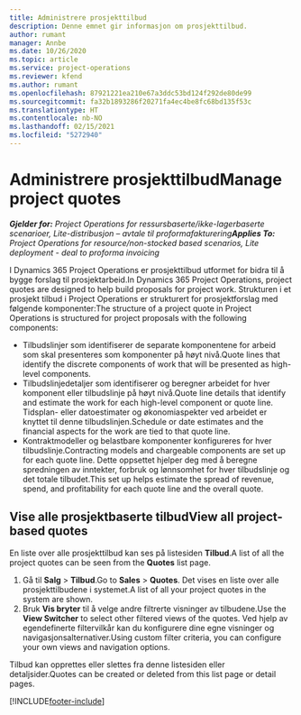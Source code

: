 ```yaml
---
title: Administrere prosjekttilbud
description: Denne emnet gir informasjon om prosjekttilbud.
author: rumant
manager: Annbe
ms.date: 10/26/2020
ms.topic: article
ms.service: project-operations
ms.reviewer: kfend
ms.author: rumant
ms.openlocfilehash: 87921221ea210e67a3ddc53bd124f292de80de99
ms.sourcegitcommit: fa32b1893286f20271fa4ec4be8fc68bd135f53c
ms.translationtype: HT
ms.contentlocale: nb-NO
ms.lasthandoff: 02/15/2021
ms.locfileid: "5272940"
---
```

# <a name="manage-project-quotes"></a><span data-ttu-id="6a9be-103">Administrere prosjekttilbud</span><span class="sxs-lookup"><span data-stu-id="6a9be-103">Manage project quotes</span></span>

<span data-ttu-id="6a9be-104">_**Gjelder for:** Project Operations for ressursbaserte/ikke-lagerbaserte scenarioer, Lite-distribusjon – avtale til proformafakturering_</span><span class="sxs-lookup"><span data-stu-id="6a9be-104">_**Applies To:** Project Operations for resource/non-stocked based scenarios, Lite deployment - deal to proforma invoicing_</span></span>

<span data-ttu-id="6a9be-105">I Dynamics 365 Project Operations er prosjekttilbud utformet for bidra til å bygge forslag til prosjektarbeid.</span><span class="sxs-lookup"><span data-stu-id="6a9be-105">In Dynamics 365 Project Operations, project quotes are designed to help build proposals for project work.</span></span> <span data-ttu-id="6a9be-106">Strukturen i et prosjekt tilbud i Project Operations er strukturert for prosjektforslag med følgende komponenter:</span><span class="sxs-lookup"><span data-stu-id="6a9be-106">The structure of a project quote in Project Operations is structured for project proposals with the following components:</span></span>

  - <span data-ttu-id="6a9be-107">Tilbudslinjer som identifiserer de separate komponentene for arbeid som skal presenteres som komponenter på høyt nivå.</span><span class="sxs-lookup"><span data-stu-id="6a9be-107">Quote lines that identify the discrete components of work that will be presented as high-level components.</span></span>
  - <span data-ttu-id="6a9be-108">Tilbudslinjedetaljer som identifiserer og beregner arbeidet for hver komponent eller tilbudslinje på høyt nivå.</span><span class="sxs-lookup"><span data-stu-id="6a9be-108">Quote line details that identify and estimate the work for each high-level component or quote line.</span></span> <span data-ttu-id="6a9be-109">Tidsplan- eller datoestimater og økonomiaspekter ved arbeidet er knyttet til denne tilbudslinjen.</span><span class="sxs-lookup"><span data-stu-id="6a9be-109">Schedule or date estimates and the financial aspects for the work are tied to that quote line.</span></span>
  - <span data-ttu-id="6a9be-110">Kontraktmodeller og belastbare komponenter konfigureres for hver tilbudslinje.</span><span class="sxs-lookup"><span data-stu-id="6a9be-110">Contracting models and chargeable components are set up for each quote line.</span></span> <span data-ttu-id="6a9be-111">Dette oppsettet hjelper deg med å beregne spredningen av inntekter, forbruk og lønnsomhet for hver tilbudslinje og det totale tilbudet.</span><span class="sxs-lookup"><span data-stu-id="6a9be-111">This set up helps estimate the spread of revenue, spend, and profitability for each quote line and the overall quote.</span></span>

## <a name="view-all-project-based-quotes"></a><span data-ttu-id="6a9be-112">Vise alle prosjektbaserte tilbud</span><span class="sxs-lookup"><span data-stu-id="6a9be-112">View all project-based quotes</span></span>

<span data-ttu-id="6a9be-113">En liste over alle prosjekttilbud kan ses på listesiden **Tilbud**.</span><span class="sxs-lookup"><span data-stu-id="6a9be-113">A list of all the project quotes can be seen from the **Quotes** list page.</span></span> 

1. <span data-ttu-id="6a9be-114">Gå til **Salg** > **Tilbud**.</span><span class="sxs-lookup"><span data-stu-id="6a9be-114">Go to **Sales** > **Quotes**.</span></span> <span data-ttu-id="6a9be-115">Det vises en liste over alle prosjekttilbudene i systemet.</span><span class="sxs-lookup"><span data-stu-id="6a9be-115">A list of all your project quotes in the system are shown.</span></span> 
2. <span data-ttu-id="6a9be-116">Bruk **Vis bryter** til å velge andre filtrerte visninger av tilbudene.</span><span class="sxs-lookup"><span data-stu-id="6a9be-116">Use the **View Switcher** to select other filtered views of the quotes.</span></span> <span data-ttu-id="6a9be-117">Ved hjelp av egendefinerte filtervilkår kan du konfigurere dine egne visninger og navigasjonsalternativer.</span><span class="sxs-lookup"><span data-stu-id="6a9be-117">Using custom filter criteria, you can configure your own views and navigation options.</span></span>

<span data-ttu-id="6a9be-118">Tilbud kan opprettes eller slettes fra denne listesiden eller detaljsider.</span><span class="sxs-lookup"><span data-stu-id="6a9be-118">Quotes can be created or deleted from this list page or detail pages.</span></span>


[!INCLUDE[footer-include](../../includes/footer-banner.md)]